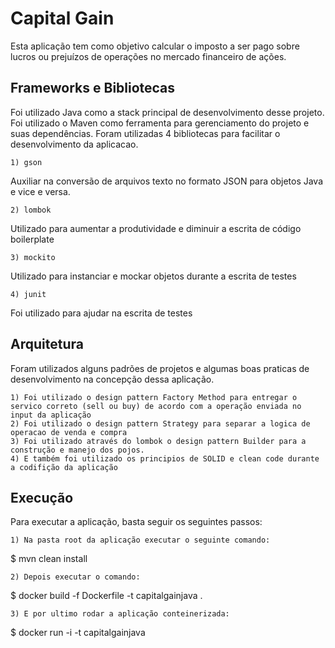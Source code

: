 
# Capital Gain


Esta aplicação tem como objetivo calcular o imposto a ser pago sobre
lucros ou prejuízos de operações no mercado financeiro de ações.
## Frameworks e Bibliotecas

Foi utilizado Java como a stack principal de desenvolvimento desse projeto. 
Foi utilizado o Maven como ferramenta para gerenciamento do projeto e suas dependências.
Foram utilizadas 4 bibliotecas para facilitar o desenvolvimento da aplicacao.

    1) gson
Auxiliar na conversão de arquivos texto no formato JSON para objetos Java e vice e versa.

    2) lombok
Utilizado para aumentar a produtividade e diminuir a escrita de código boilerplate

    3) mockito
Utilizado para instanciar e mockar objetos durante a escrita de testes

    4) junit
Foi utilizado para ajudar na escrita de testes
## Arquitetura

Foram utilizados alguns padrões de projetos e algumas boas praticas de desenvolvimento na concepção dessa aplicação.

    1) Foi utilizado o design pattern Factory Method para entregar o servico correto (sell ou buy) de acordo com a operação enviada no input da aplicação
    2) Foi utilizado o design pattern Strategy para separar a logica de operacao de venda e compra
    3) Foi utilizado através do lombok o design pattern Builder para a construção e manejo dos pojos.
    4) E também foi utilizado os principios de SOLID e clean code durante a codifição da aplicação
## Execução

Para executar a aplicação, basta seguir os seguintes passos:

    1) Na pasta root da aplicação executar o seguinte comando:
$ mvn clean install

    2) Depois executar o comando:
$ docker build -f Dockerfile -t capitalgainjava .

    3) E por ultimo rodar a aplicação conteinerizada:
$ docker run -i -t capitalgainjava